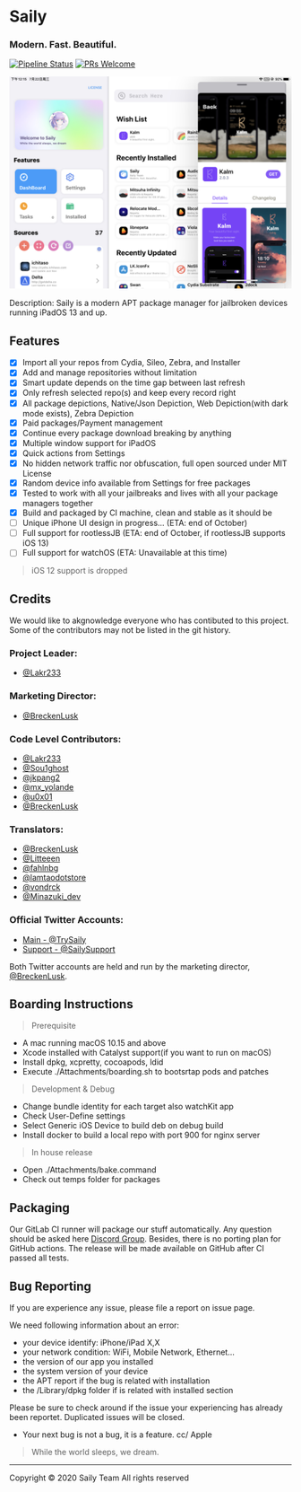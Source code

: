 # Saily
### Modern. Fast. Beautiful.

[![Pipeline Status](https://lab.qaq.wiki/Lakr233/Protein/badges/master/pipeline.svg)](https://lab.qaq.wiki/Lakr233/Protein/-/commits/master)
[![PRs Welcome](https://img.shields.io/badge/PRs-welcome-brightgreen.svg)](https://github.com/SailyTeam/Saily/pulls)

![Preview](./Attachments/main.jpeg)

Description: Saily is a modern APT package manager for jailbroken devices running iPadOS 13 and up.

## Features

- [x] Import all your repos from Cydia, Sileo, Zebra, and Installer
- [x] Add and manage repositories without limitation
- [x] Smart update depends on the time gap between last refresh
- [x] Only refresh selected repo(s) and keep every record right
- [x] All package depictions, Native/Json Depiction, Web Depiction(with dark mode exists), Zebra Depiction
- [x] Paid packages/Payment management
- [x] Continue every package download breaking by anything
- [x] Multiple window support for iPadOS
- [x] Quick actions from Settings
- [x] No hidden network traffic nor obfuscation, full open sourced under MIT License
- [x] Random device info available from Settings for free packages
- [x] Tested to work with all your jailbreaks and lives with all your package managers together
- [x] Build and packaged by CI machine, clean and stable as it should be
- [ ] Unique iPhone UI design in progress... (ETA: end of October)
- [ ] Full support for rootlessJB (ETA: end of October, if rootlessJB supports iOS 13)
- [ ] Full support for watchOS (ETA: Unavailable at this time)

> iOS 12 support is dropped

## Credits

We would like to akgnowledge everyone who has contibuted to this project. Some of the contributors may not be listed in the git history.

### Project Leader: 
- [@Lakr233](https://twitter.com/Lakr233)

### Marketing Director:
- [@BreckenLusk](https://twitter.com/BreckenLusk)

### Code Level Contributors:
- [@Lakr233](https://twitter.com/Lakr233)
- [@Sou1ghost](https://twitter.com/Sou1gh0st)
- [@jkpang2](https://twitter.com/jkpang2)
- [@mx_yolande](https://twitter.com/mx_yolande)
- [@u0x01](https://twitter.com/u0x01)
- [@BreckenLusk](https://twitter.com/BreckenLusk)

### Translators:
- [@BreckenLusk](https://twitter.com/BreckenLusk)
- [@Litteeen](https://twitter.com/Litteeen)
- [@fahlnbg](https://twitter.com/fahlnbg)
- [@lamtaodotstore](https://twitter.com/lamtaodotstore)
- [@vondrck](https://twitter.com/Amachik2)
- [@Minazuki_dev](https://twitter.com/Minazuki_dev)

### Official Twitter Accounts:
- [Main - @TrySaily](https://twitter.com/TrySaily)
- [Support - @SailySupport](https://twitter.com/SailySupport)

Both Twitter accounts are held and run by the marketing director, [@BreckenLusk](https://twitter.com/BreckenLusk).

## Boarding Instructions

> Prerequisite

- A mac running macOS 10.15 and above
- Xcode installed with Catalyst support(if you want to run on macOS)
- Install dpkg, xcpretty, cocoapods, ldid
- Execute ./Attachments/boarding.sh to bootsrtap pods and patches

> Development & Debug

- Change bundle identity for each target also watchKit app
- Check User-Define settings
- Select Generic iOS Device to build deb on debug build
- Install docker to build a local repo with port 900 for nginx server

> In house release

- Open ./Attachments/bake.command
- Check out temps folder for packages

## Packaging

Our GitLab CI runner will package our stuff automatically. Any question should be asked here [Discord Group](https://discord.gg/2DkKsFd). Besides, there is no porting plan for GitHub actions. The release will be made available on GitHub after CI passed all tests.

## Bug Reporting

If you are experience any issue, please file a report on issue page.

We need following information about an error:

- your device identify: iPhone/iPad X,X
- your network condition: WiFi, Mobile Network, Ethernet...
- the version of our app you installed
- the system version of your device
- the APT report if the bug is related with installation
- the /Library/dpkg folder if is related with installed section

Please be sure to check around if the issue your experiencing has already been reportet. Duplicated issues will be closed.

- Your next bug is not a bug, it is a feature. cc/ Apple

> While the world sleeps, we dream.

---

Copyright © 2020 Saily Team All rights reserved


